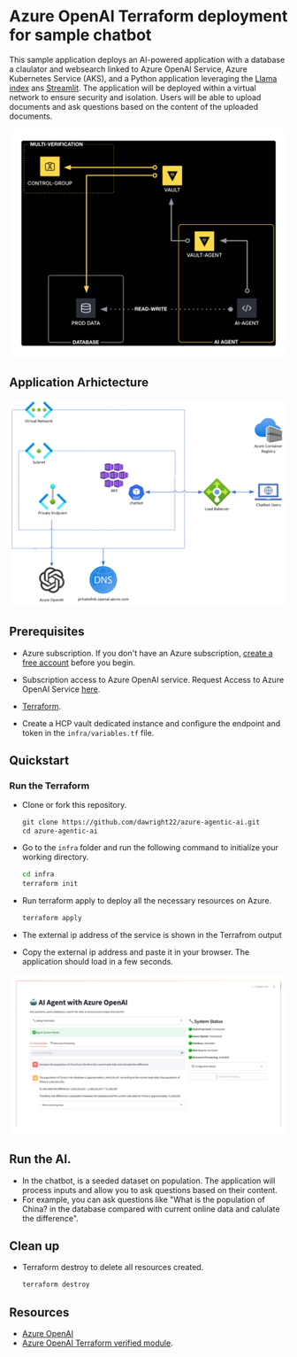 # Azure OpenAI Terraform deployment for sample chatbot

This sample application deploys an AI-powered application with a database a claulator and websearch linked to Azure OpenAI Service, Azure Kubernetes Service (AKS), and a Python application leveraging the [Llama index](https://gpt-index.readthedocs.io/en/latest/) ans [Streamlit](https://docs.streamlit.io/library/get-started). The application will be deployed within a virtual network to ensure security and isolation. Users will be able to upload documents and ask questions based on the content of the uploaded documents.

![diagram](./images/agentic-ai.png)

## Application Arhictecture
![diagram](/images/diagram.png)

## Prerequisites

- Azure subscription. If you don't have an Azure subscription, [create a free account](https://azure.microsoft.com/free/?ref=microsoft.com&utm_source=microsoft.com&utm_medium=docs&utm_campaign=visualstudio) before you begin.
- Subscription access to Azure OpenAI service. Request Access to Azure OpenAI Service [here](https://customervoice.microsoft.com/Pages/ResponsePage.aspx?id=v4j5cvGGr0GRqy180BHbR7en2Ais5pxKtso_Pz4b1_xUOFA5Qk1UWDRBMjg0WFhPMkIzTzhKQ1dWNyQlQCN0PWcu).
- [Terraform](https://learn.microsoft.com/azure/developer/terraform/quickstart-configure).

- Create a HCP vault dedicated instance and configure the endpoint and token in the `infra/variables.tf` file.

## Quickstart

### Run the Terraform

- Clone or fork this repository. 
   ```
   git clone https://github.com/dawright22/azure-agentic-ai.git
   cd azure-agentic-ai
   ```

- Go to the `infra` folder and run the following command to initialize your working directory.

    ```bash
    cd infra
    terraform init
    ```

- Run terraform apply to deploy all the necessary resources on Azure.

    ```bash
    terraform apply
    ```
- The external ip address of the service is shown in the Terrafrom output 

- Copy the external ip address and paste it in your browser. The application should load in a few seconds.

![app](/images/application-chatbot.png)

## Run the AI.
- In the chatbot, is a seeded dataset on population. The application will process inputs and allow you to ask questions based on their content.
- For example, you can ask questions like  "What is the population of China? in the database compared with current online data and calulate the difference".

## Clean up

- Terraform destroy to delete all resources created.

    ```bash
    terraform destroy
    ```
## Resources

- [Azure OpenAI](https://learn.microsoft.com/en-us/azure/cognitive-services/openai/overview)
- [Azure OpenAI Terraform verified module](https://registry.terraform.io/modules/Azure/openai/azurerm/latest).
